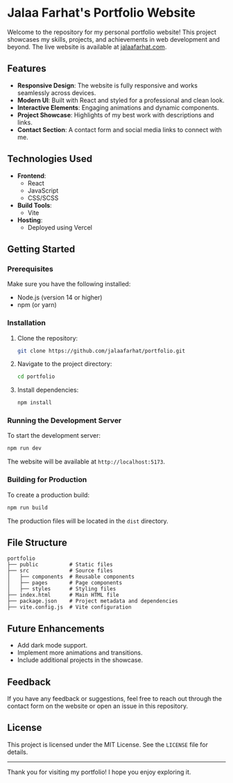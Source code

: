 # Jalaa Farhat's Portfolio Website

Welcome to the repository for my personal portfolio website! This project showcases my skills, projects, and achievements in web development and beyond. The live website is available at [jalaafarhat.com](https://jalaafarhat.com).

## Features

- **Responsive Design**: The website is fully responsive and works seamlessly across devices.
- **Modern UI**: Built with React and styled for a professional and clean look.
- **Interactive Elements**: Engaging animations and dynamic components.
- **Project Showcase**: Highlights of my best work with descriptions and links.
- **Contact Section**: A contact form and social media links to connect with me.

## Technologies Used

- **Frontend**:
  - React
  - JavaScript
  - CSS/SCSS
- **Build Tools**:
  - Vite
- **Hosting**:
  - Deployed using Vercel

## Getting Started

### Prerequisites

Make sure you have the following installed:

- Node.js (version 14 or higher)
- npm (or yarn)

### Installation

1. Clone the repository:

   ```bash
   git clone https://github.com/jalaafarhat/portfolio.git
   ```

2. Navigate to the project directory:

   ```bash
   cd portfolio
   ```

3. Install dependencies:

   ```bash
   npm install
   ```

### Running the Development Server

To start the development server:

```bash
npm run dev
```

The website will be available at `http://localhost:5173`.

### Building for Production

To create a production build:

```bash
npm run build
```

The production files will be located in the `dist` directory.

## File Structure

```
portfolio
├── public          # Static files
├── src             # Source files
│   ├── components  # Reusable components
│   ├── pages       # Page components
│   ├── styles      # Styling files
├── index.html      # Main HTML file
├── package.json    # Project metadata and dependencies
├── vite.config.js  # Vite configuration
```

## Future Enhancements

- Add dark mode support.
- Implement more animations and transitions.
- Include additional projects in the showcase.

## Feedback

If you have any feedback or suggestions, feel free to reach out through the contact form on the website or open an issue in this repository.

## License

This project is licensed under the MIT License. See the `LICENSE` file for details.

---

Thank you for visiting my portfolio! I hope you enjoy exploring it.


